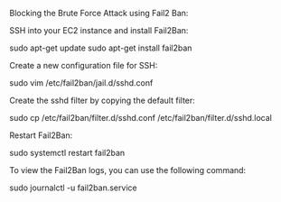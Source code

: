 Blocking the Brute Force Attack using Fail2 Ban:

SSH into your EC2 instance and install Fail2Ban: 

sudo apt-get update
sudo apt-get install fail2ban


Create a new configuration file for SSH:

sudo vim  /etc/fail2ban/jail.d/sshd.conf


Create the sshd filter by copying the default filter:

sudo cp /etc/fail2ban/filter.d/sshd.conf /etc/fail2ban/filter.d/sshd.local

Restart Fail2Ban:

sudo systemctl restart fail2ban

To view the Fail2Ban logs, you can use the following command:

sudo journalctl -u fail2ban.service


